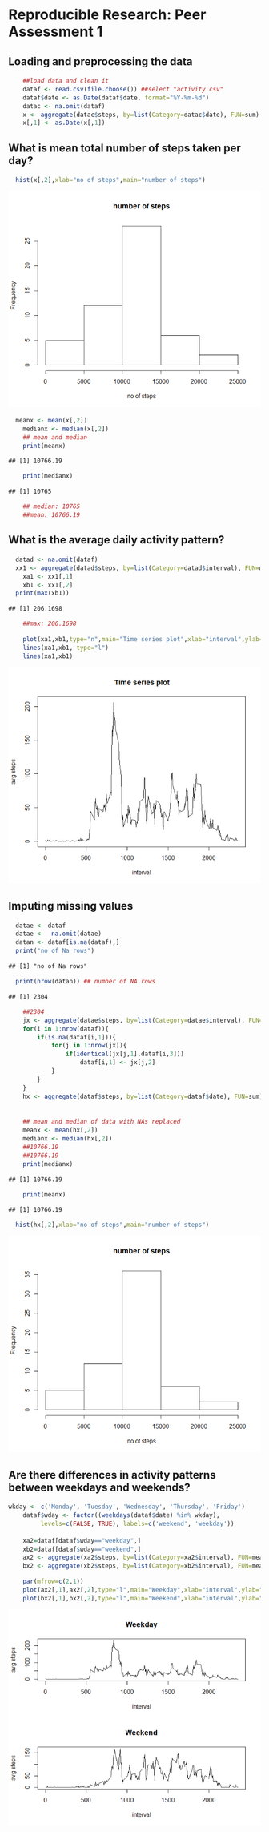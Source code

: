# Reproducible Research: Peer Assessment 1


## Loading and preprocessing the data

```r
	##load data and clean it
	dataf <- read.csv(file.choose()) ##select "activity.csv"
	dataf$date <- as.Date(dataf$date, format="%Y-%m-%d")
	datac <- na.omit(dataf)
	x <- aggregate(datac$steps, by=list(Category=datac$date), FUN=sum)
	x[,1] <- as.Date(x[,1])
```


## What is mean total number of steps taken per day?

```r
  hist(x[,2],xlab="no of steps",main="number of steps")
```

![](PA1_template_files/figure-html/unnamed-chunk-2-1.png)<!-- -->

```r
  meanx <- mean(x[,2])
	medianx <- median(x[,2])
	## mean and median
	print(meanx)
```

```
## [1] 10766.19
```

```r
	print(medianx)
```

```
## [1] 10765
```

```r
	## median: 10765
	##mean: 10766.19
```
## What is the average daily activity pattern?

```r
  datad <- na.omit(dataf)
  xx1 <- aggregate(datad$steps, by=list(Category=datad$interval), FUN=mean)
	xa1 <- xx1[,1]
	xb1 <- xx1[,2]
  print(max(xb1))
```

```
## [1] 206.1698
```

```r
	##max: 206.1698
```

```r
	plot(xa1,xb1,type="n",main="Time series plot",xlab="interval",ylab="avg steps")
	lines(xa1,xb1, type="l")
	lines(xa1,xb1)
```

![](PA1_template_files/figure-html/unnamed-chunk-5-1.png)<!-- -->
## Imputing missing values

```r
  datae <- dataf
  datae <-	na.omit(datae)
  datan <- dataf[is.na(dataf),]
  print("no of Na rows")
```

```
## [1] "no of Na rows"
```

```r
  print(nrow(datan)) ## number of NA rows
```

```
## [1] 2304
```

```r
	##2304
	jx <- aggregate(datae$steps, by=list(Category=datae$interval), FUN=mean,na.rm=T)
	for(i in 1:nrow(dataf)){
		if(is.na(dataf[i,1])){
			for(j in 1:nrow(jx)){
				if(identical(jx[j,1],dataf[i,3]))		
					dataf[i,1] <- jx[j,2]
			}	
		}
	}
	hx <- aggregate(dataf$steps, by=list(Category=dataf$date), FUN=sum)
	

	## mean and median of data with NAs replaced
	meanx <- mean(hx[,2])
	medianx <- median(hx[,2])
	##10766.19
	##10766.19
	print(medianx)
```

```
## [1] 10766.19
```

```r
	print(meanx)
```

```
## [1] 10766.19
```


```r
  hist(hx[,2],xlab="no of steps",main="number of steps")
```

![](PA1_template_files/figure-html/unnamed-chunk-7-1.png)<!-- -->
## Are there differences in activity patterns between weekdays and weekends?

```r
wkday <- c('Monday', 'Tuesday', 'Wednesday', 'Thursday', 'Friday')
	dataf$wday <- factor((weekdays(dataf$date) %in% wkday), 
         levels=c(FALSE, TRUE), labels=c('weekend', 'weekday'))
	
	xa2=dataf[dataf$wday=="weekday",]
	xb2=dataf[dataf$wday=="weekend",]
	ax2 <- aggregate(xa2$steps, by=list(Category=xa2$interval), FUN=mean,na.rm=T)
	bx2 <- aggregate(xb2$steps, by=list(Category=xb2$interval), FUN=mean,na.rm=T)
```

```r
	par(mfrow=c(2,1))
	plot(ax2[,1],ax2[,2],type="l",main="Weekday",xlab="interval",ylab="avg steps")
	plot(bx2[,1],bx2[,2],type="l",main="Weekend",xlab="interval",ylab="avg steps")
```

![](PA1_template_files/figure-html/unnamed-chunk-9-1.png)<!-- -->
